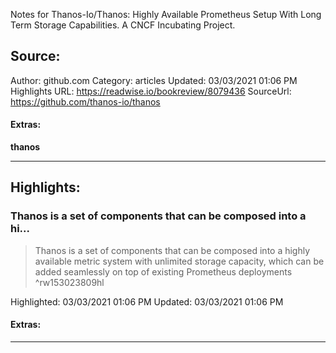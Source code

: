 Notes for Thanos-Io/Thanos: Highly Available Prometheus Setup With Long Term Storage Capabilities. A CNCF Incubating Project.

## Source:
Author: github.com
Category: articles
Updated: 03/03/2021 01:06 PM
Highlights URL: https://readwise.io/bookreview/8079436
SourceUrl: https://github.com/thanos-io/thanos


#### Extras:
**thanos**

 
-----
 ## Highlights:

### Thanos is a set of components that can be composed into a hi...
>Thanos is a set of components that can be composed into a highly available metric system with unlimited storage capacity, which can be added seamlessly on top of existing Prometheus deployments ^rw153023809hl


Highlighted: 03/03/2021 01:06 PM
Updated: 03/03/2021 01:06 PM


#### Extras:



------

